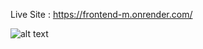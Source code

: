 
Live Site : https://frontend-m.onrender.com/



![alt text](https://github.com/priyanshuyadav07804/Image_gallary_backend/assets/80442935/9e0fbdd0-95f4-4566-ab85-74eca715f666)

